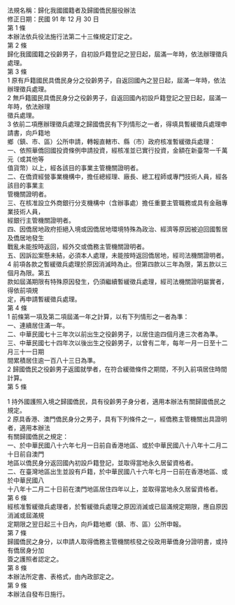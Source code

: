 法規名稱：歸化我國國籍者及歸國僑民服役辦法  
修正日期：民國 91 年 12 月 30 日  
第 1 條  
本辦法依兵役法施行法第二十三條規定訂定之。  
第 2 條  
歸化我國國籍之役齡男子，自初設戶籍登記之翌日起，屆滿一年時，依法辦理徵兵處理。  
第 3 條  
1 原有戶籍國民具僑民身分之役齡男子，自返回國內之翌日起，屆滿一年時，依法辦理徵兵處理。  
2 無戶籍國民具僑民身分之役齡男子，自返回國內初設戶籍登記之翌日起，屆滿一年時，依法辦理  
徵兵處理。  
3 依前二項應辦理徵兵處理之歸國僑民有下列情形之一者，得填具暫緩徵兵處理申請書，向戶籍地  
鄉（鎮、市、區）公所申請，轉報直轄市、縣（市）政府核准暫緩徵兵處理：  
一、依照華僑回國投資條例申請投資，經核准並已實行投資，金額在新臺幣一千萬元（或其他等  
值貨幣）以上，經各該目的事業主管機關證明者。  
二、在僑資經營事業機構中，擔任總經理、廠長、總工程師或專門技術人員，經各該目的事業主  
管機關證明者。  
三、在核准設立外商銀行分支機構中（含辦事處）擔任重要主管職務或具有金融專業技術人員，  
經銀行主管機關證明者。  
四、因僑居地政府拒絕入境或因僑居地環境特殊為政治、經濟等原因被迫回國暫居及僑居地發生  
戰亂未能按時返回，經外交或僑務主管機關證明者。  
五、因訴訟案懸未結，必須本人處理，未能按時返回僑居地，經司法機關證明者。  
4 前項各款之暫緩徵兵處理於原因消滅時為止。但第四款以三年為限，第五款以三個月為限。第五  
款如屆滿期限有特殊原因發生，仍須繼續暫緩徵兵處理，經司法機關證明屬實者，得依前項規  
定，再申請暫緩徵兵處理。  
第 4 條  
1 前條第一項及第二項屆滿一年之計算，以有下列情形之一者為準：  
一、連續居住滿一年。  
二、中華民國七十三年次以前出生之役齡男子，以居住逾四個月達三次者為準。  
三、中華民國七十四年次以後出生之役齡男子，以曾有二年，每年一月一日至十二月三十一日期  
間累積居住逾一百八十三日為準。  
2 歸國僑民之役齡男子返國就學者，在符合緩徵條件之期間，不列入前項居住時間計算。  
第 5 條  


1 持外國護照入境之歸國僑民，具有役齡男子身分者，適用本辦法有關歸國僑民之規定。  
2 原具香港、澳門僑民身分之男子，具有下列條件之一，經僑務主管機關出具證明者，適用本辦法  
有關歸國僑民之規定：  
一、於中華民國八十六年七月一日前自香港地區、或於中華民國八十八年十二月二十日前自澳門  
地區以僑民身分返回國內初設戶籍登記，並取得當地永久居留資格者。  
二、在臺灣地區出生並設有戶籍，於中華民國八十六年七月一日前在香港地區、或於中華民國八  
十八年十二月二十日前在澳門地區居住四年以上，並取得當地永久居留資格者。  
第 6 條  
經核准暫緩徵兵處理者，於暫緩徵兵處理之原因消滅或已屆滿規定期限，應自原因消滅或屆滿規  
定期限之翌日起三十日內，向戶籍地鄉（鎮、市、區）公所申報。  
第 7 條  
歸國僑民之身分，以申請人取得僑務主管機關核發之役政用華僑身分證明書，或持有僑居身分加  
簽之護照者認定之。  
第 8 條  
本辦法所定書、表格式，由內政部定之。  
第 9 條  
本辦法自發布日施行。  


